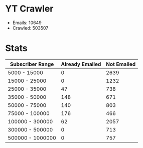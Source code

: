 # YT Crawler
- Emails: 10649
- Crawled: 503507

# Stats
| Subscriber Range  | Already Emailed | Not Emailed |
|-------|-------|-------|
| 5000 - 15000 | 0 | 2639 |
| 15000 - 25000 | 0 | 1232 |
| 25000 - 35000 | 47 | 738 |
| 35000 - 50000 | 148 | 671 |
| 50000 - 75000 | 140 | 803 |
| 75000 - 100000 | 176 | 466 |
| 100000 - 300000 | 62 | 2057 |
| 300000 - 500000 | 0 | 713 |
| 500000 - 1000000 | 0 | 757 |

